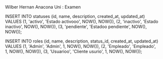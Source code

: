 Wilber Hernan Anacona Uni : Examen

INSERT INTO statuses (id, name, description, created_at, updated_at) VALUES
(1, 'activo', 'Estado activooo', NOW(), NOW()),
(2, 'inactivo', 'Estado inactivo', NOW(), NOW()),
(3, 'pendiente', 'Estadoo pendiente', NOW(), NOW());

INSERT INTO roles (id, name, description, status_id, created_at, updated_at) VALUES
(1, 'Admin', 'Admin', 1, NOW(), NOW()),
(2, 'Empleado', 'Empleado', 1, NOW(), NOW()),
(3, 'Usuarioo', 'Cliente usurio', 1, NOW(), NOW());

